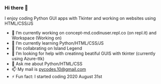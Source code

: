### Hi there 👋
I enjoy coding Python GUI apps with Tkinter and working on websites using HTML/CSS/JS

- 🔭 I’m currently working on concept-md.codinuser.repl.co (on repl.it) and Workspace (Working on)
- 🌱 I’m currently learning Python/HTML/CSS/JS
- 👯 I’m collabrating on Island Legend
- 🤔 I’m looking for help with creatinng beatiful GUIS with tkinter (currently using Azure-ttk)
- 💬 Ask me about Python/HTML/CSS
- 📫 My mail is pycodes.10@gmail.com
- ⚡ Fun fact: I started coding 2020 August 31st
